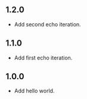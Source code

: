 ## 1.2.0
* Add second echo iteration.

## 1.1.0
* Add first echo iteration.

## 1.0.0
* Add hello world.
